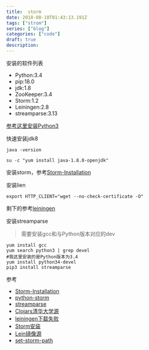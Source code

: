 ```yaml
---
title:  storm
date: 2018-08-10T01:43:13.191Z
tags: ["strom"]
series: ["blog"]
categories: ["code"]
draft: true
description:
---
```


安装的软件列表
- Python:3.4
- pip:18.0
- jdk:1.8
- ZooKeeper:3.4
- Storm:1.2
- Leiningen:2.8
- streamparse:3.13


[参考这里安装Python3](https://github.com/smile365/blog/blob/master/python3.md)


快速安装jdk8
```shell
java -version

su -c "yum install java-1.8.0-openjdk"
```

安装storm，参考[Storm-Installation](https://www.tutorialspoint.com/apache_storm/apache_storm_installation.htm)

安装lien
```
export HTTP_CLIENT="wget --no-check-certificate -O"
```
剩下的参考[leiningen](https://leiningen.org/#install)

安装streamparse
>需要安装gcc和与Python版本对应的dev

```shell
yum install gcc
yum search python3 | grep devel
#我这里安装的是Python版本为3.4
yum install python34-devel
pip3 install streamparse
```

参考
- [Storm-Installation](https://www.tutorialspoint.com/apache_storm/apache_storm_installation.htm)
- [python-storm](https://www.jianshu.com/p/f0c0e53cb7f1)
- [streamparse](http://streamparse.readthedocs.io/en/stable/quickstart.html)
- [Clojars清华大学源](https://my.oschina.net/u/1772293/blog/1813609)
- [leiningen下载失败](https://blog.csdn.net/tonylee0329/article/details/40393059)
- [Storm安装](https://www.codetd.com/article/755024)
- [Lein镜像源](https://www.smitechow.com/2018/02/lein-maven-clojars.html)
- [set-storm-path](https://stackoverflow.com/questions/20793737/how-can-i-add-storm-in-my-path)
